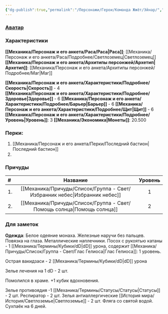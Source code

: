 ```yaml
---
{"dg-publish":true,"permalink":"/Персонажи/Герои/Команда Жжёт/Эйнар/","noteIcon":"","created":"2025-09-12T19:47:49.277+03:00","updated":"2025-09-28T13:01:18.534+03:00"}
---
```





### [Аватар](Эйнар.png)
### Характеристики
**[[Механика/Персонаж и его анкета/Раса/Раса\|Раса]]**: [[Механика/Персонаж и его анкета/Раса/Подробнее/Светлоземец\|Светлоземец]]
**[[Механика/Персонаж и его анкета/Архитипы персонжей/Архетип\|Архетип]]**: [[Механика/Персонаж и его анкета/Архитипы персонжей/Подробнее/Маг\|Маг]]

 **[[Механика/Персонаж и его анкета/Характеристики/Подробнее/Скорость\|Скорость]]** - 4  
 **[[Механика/Персонаж и его анкета/Характеристики/Подробнее/Здоровье\|Здоровье]]** - 6
 **[[Механика/Персонаж и его анкета/Характеристики/Подробнее/Барьер\|Барьер]]** - 6
 **[[Механика/Персонаж и его анкета/Характеристики/Подробнее/Щит\|Щит]]** - 6   
 **[[Механика/Персонаж и его анкета/Характеристики/Подробнее/Уровень\|Уровень]]**: 3
**[[Механика/Экономика\|Монеты]]**: 20.500  

### Перки:
1. [[Механика/Персонаж и его анкета/Перки/Последний бастион\|Последний бастион]]
2. 

### Причуды

| #   |      Название       | Уровень |
|:--- |:-------------------:|:-------:|
| 1.  | [[Механика/Причуды/Список/Группа - Свет/Избранник небес\|Избранник небес]] |    1    |
| 2.  |  [[Механика/Причуды/Список/Группа - Свет/Помощь солнца\|Помощь солнца]]  |    2    |



### Для заметок

**Одежда**:
Белое одеяние монаха. Железные наручи без пальцев. Повязка на глаза. Металлические наплечники.
Посох с рукоятью катаны - 1 [[Механика/Термины/Кубики/dD\|dD]] урона, содержит [[Механика/Причуды/Список/Группа - Свет/Глас Гелиоса\|Глас Гелиоса]]: 1 уровень.

Острая вакидзаси - 2 [[Механика/Термины/Кубики/dD\|dD]] урона

Зелье лечения на 1 dD - 2 шт.

Помолился в храме. +1 кубик вдохновения.

Зелье противоядия -1 [[Механика/Термины/Статусы/Статусы\|Статусы]] - 2 шт.
Респиратор - 2 шт. 
Зелья антиаллергические [[История мира/История/Светлоземье\|Светлоземье]] - 2 шт. 
Фляга со святой водой. Сухпаёк на 6 дней.